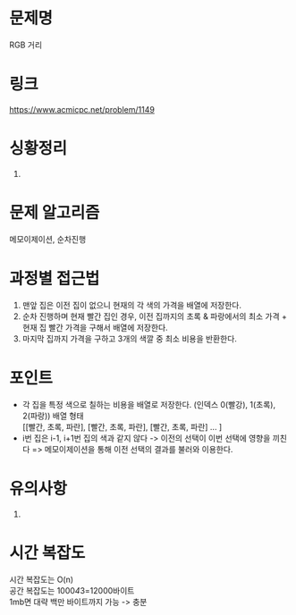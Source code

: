 # 문제명
RGB 거리

# 링크
https://www.acmicpc.net/problem/1149

# 싱황정리
1. 

# 문제 알고리즘
메모이제이션, 순차진행

# 과정별 접근법
1. 맨앞 집은 이전 집이 없으니 현재의 각 색의 가격을 배열에 저장한다.
2. 순차 진행하며 현재 빨간 집인 경우, 이전 집까지의 초록 & 파랑에서의 최소 가격 + 현재 집 빨간 가격을 구해서 배열에 저장한다.
3. 마지막 집까지 가격을 구하고 3개의 색깔 중 최소 비용을 반환한다.

# 포인트
- 각 집을 특정 색으로 칠하는 비용을 배열로 저장한다. (인덱스 0(빨강), 1(초록), 2(파랑))
배열 형태 <br/>
[[빨간, 초록, 파란],
[빨간, 초록, 파란],
[빨간, 초록, 파란]
...
]
- i번 집은 i-1, i+1번 집의 색과 같지 않다 -> 이전의 선택이 이번 선택에 영향을 끼친다
=> 메모이제이션을 통해 이전 선택의 결과를 불러와 이용한다.

# 유의사항
1. 

# 시간 복잡도
시간 복잡도는 O(n)<br/>
공간 복잡도는 1000*4*3=12000바이트<br/>
1mb면 대략 백만 바이트까지 가능 -> 충분